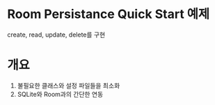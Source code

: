 # Room Persistance Quick Start 예제
create, read, update, delete를 구현

# 개요
1. 불필요한 클래스와 설정 파일들을 최소화  
2. SQLite와 Room과의 간단한 연동 



